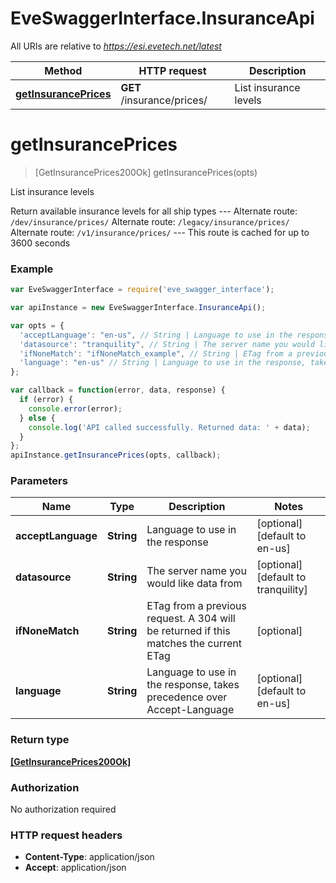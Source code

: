 # EveSwaggerInterface.InsuranceApi

All URIs are relative to *https://esi.evetech.net/latest*

Method | HTTP request | Description
------------- | ------------- | -------------
[**getInsurancePrices**](InsuranceApi.md#getInsurancePrices) | **GET** /insurance/prices/ | List insurance levels


<a name="getInsurancePrices"></a>
# **getInsurancePrices**
> [GetInsurancePrices200Ok] getInsurancePrices(opts)

List insurance levels

Return available insurance levels for all ship types  --- Alternate route: `/dev/insurance/prices/`  Alternate route: `/legacy/insurance/prices/`  Alternate route: `/v1/insurance/prices/`  --- This route is cached for up to 3600 seconds

### Example
```javascript
var EveSwaggerInterface = require('eve_swagger_interface');

var apiInstance = new EveSwaggerInterface.InsuranceApi();

var opts = { 
  'acceptLanguage': "en-us", // String | Language to use in the response
  'datasource': "tranquility", // String | The server name you would like data from
  'ifNoneMatch': "ifNoneMatch_example", // String | ETag from a previous request. A 304 will be returned if this matches the current ETag
  'language': "en-us" // String | Language to use in the response, takes precedence over Accept-Language
};

var callback = function(error, data, response) {
  if (error) {
    console.error(error);
  } else {
    console.log('API called successfully. Returned data: ' + data);
  }
};
apiInstance.getInsurancePrices(opts, callback);
```

### Parameters

Name | Type | Description  | Notes
------------- | ------------- | ------------- | -------------
 **acceptLanguage** | **String**| Language to use in the response | [optional] [default to en-us]
 **datasource** | **String**| The server name you would like data from | [optional] [default to tranquility]
 **ifNoneMatch** | **String**| ETag from a previous request. A 304 will be returned if this matches the current ETag | [optional] 
 **language** | **String**| Language to use in the response, takes precedence over Accept-Language | [optional] [default to en-us]

### Return type

[**[GetInsurancePrices200Ok]**](GetInsurancePrices200Ok.md)

### Authorization

No authorization required

### HTTP request headers

 - **Content-Type**: application/json
 - **Accept**: application/json

